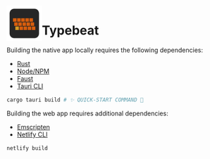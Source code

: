 <img align="left" src="./src/icons/icon.svg" alt="Logo" style="width: 80px; height: 80px;" width="80px" height="80px" />

# Typebeat

Building the native app locally requires the following dependencies:

- [Rust](https://www.rust-lang.org/learn/get-started)
- [Node/NPM](https://nodejs.org/)
- [Faust](https://github.com/grame-cncm/faust/releases/)
- [Tauri CLI](https://github.com/tauri-apps/tauri/tree/dev/tooling/cli.rs)

```bash
cargo tauri build # ✨ QUICK-START COMMAND 💫
```

Building the web app requires additional dependencies:

- [Emscripten](https://emscripten.org/docs/getting_started/downloads.html)
- [Netlify CLI](https://docs.netlify.com/cli/get-started/)

```bash
netlify build
```
